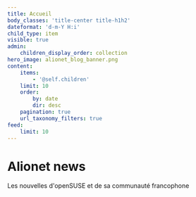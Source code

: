 ```yaml
---
title: Accueil
body_classes: 'title-center title-h1h2'
dateformat: 'd-m-Y H:i'
child_type: item
visible: true
admin:
    children_display_order: collection
hero_image: alionet_blog_banner.png
content:
    items:
        - '@self.children'
    limit: 10
    order:
        by: date
        dir: desc
    pagination: true
    url_taxonomy_filters: true
feed:
    limit: 10
---
```


# Alionet news
Les nouvelles d'openSUSE et de sa communauté francophone
